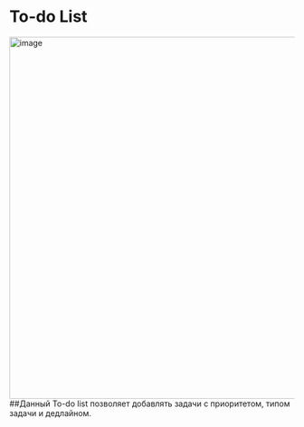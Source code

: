 # To-do List

<img width="1861" height="640" alt="image" src="https://github.com/user-attachments/assets/211586dc-a5b4-4685-acd7-4b0a4687c837" />
##Данный To-do list позволяет добавлять задачи с приоритетом, типом задачи и дедлайном. 

